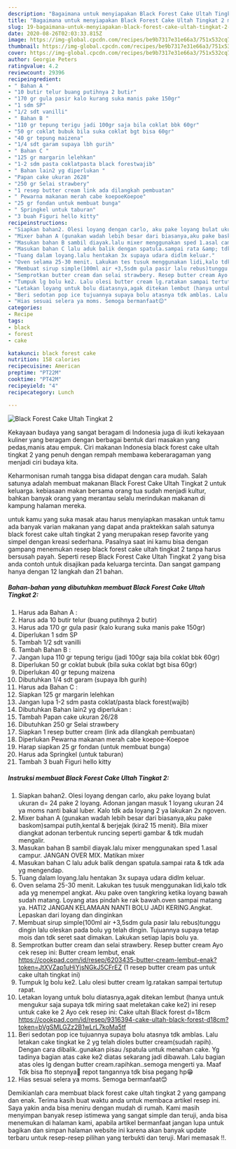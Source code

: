 ```yaml
---
description: "Bagaimana untuk menyiapakan Black Forest Cake Ultah Tingkat 2 minggu ini"
title: "Bagaimana untuk menyiapakan Black Forest Cake Ultah Tingkat 2 minggu ini"
slug: 19-bagaimana-untuk-menyiapakan-black-forest-cake-ultah-tingkat-2-minggu-ini
date: 2020-08-26T02:03:33.815Z
image: https://img-global.cpcdn.com/recipes/be9b7317e31e66a3/751x532cq70/black-forest-cake-ultah-tingkat-2-foto-resep-utama.jpg
thumbnail: https://img-global.cpcdn.com/recipes/be9b7317e31e66a3/751x532cq70/black-forest-cake-ultah-tingkat-2-foto-resep-utama.jpg
cover: https://img-global.cpcdn.com/recipes/be9b7317e31e66a3/751x532cq70/black-forest-cake-ultah-tingkat-2-foto-resep-utama.jpg
author: Georgie Peters
ratingvalue: 4.2
reviewcount: 29396
recipeingredient:
- " Bahan A "
- "10 butir telur buang putihnya 2 butir"
- "170 gr gula pasir kalo kurang suka manis pake 150gr"
- "1 sdm SP"
- "1/2 sdt vanilli"
- " Bahan B "
- "110 gr tepung terigu jadi 100gr saja bila coklat bbk 60gr"
- "50 gr coklat bubuk bila suka coklat bgt bisa 60gr"
- "40 gr tepung maizena"
- "1/4 sdt garam supaya lbh gurih"
- " Bahan C "
- "125 gr margarin lelehkan"
- "1-2 sdm pasta coklatpasta black forestwajib"
- " Bahan lain2 yg diperlukan "
- "Papan cake ukuran 2628"
- "250 gr Selai strawbery"
- "1 resep butter cream link ada dilangkah pembuatan"
- " Pewarna makanan merah cabe koepoeKoepoe"
- "25 gr fondan untuk membuat bunga"
- " Springkel untuk taburan"
- "3 buah Figuri hello kitty"
recipeinstructions:
- "Siapkan bahan2. Olesi loyang dengan carlo, aku pake loyang bulat ukuran d= 24 pake 2 loyang. Adonan jangan masuk 1 loyang ukuran 24 ya moms nanti bakal luber. Kalo tdk ada loyang 2 ya lakukan 2x ngoven."
- "Mixer bahan A (gunakan wadah lebih besar dari biasanya,aku pake baskom)sampai putih,kental &amp; berjejak (kira2 15 menit). Bila mixer diangkat adonan terbentuk runcing seperti gambar &amp; tdk mudah mengalir."
- "Masukan bahan B sambil diayak.lalu mixer menggunakan sped 1.asal campur. JANGAN OVER MIX. Matikan mixer"
- "Masukan bahan C lalu aduk balik dengan spatula.sampai rata &amp; tdk ada yg mengendap."
- "Tuang dalam loyang.lalu hentakan 3x supaya udara didlm keluar."
- "Oven selama 25-30 menit. Lakukan tes tusuk menggunakan lidi,kalo tdk ada yg menempel angkat. Aku pake oven tangkring ketika loyang bawah sudah matang. Loyang atas pindah ke rak bawah.oven sampai matang ya. HATI2 JANGAN KELAMAAN NANTI BOLU JADI KERING.Angkat. Lepaskan dari loyang dan dinginkan"
- "Membuat sirup simple(100ml air +3,5sdm gula pasir lalu rebus)tunggu dingin lalu oleskan pada bolu yg telah dingin. Tujuannya supaya tetap mois dan tdk seret saat dimakan. Lakukan setiap lapis bolu ya."
- "Semprotkan butter cream dan selai strawbery. Resep butter cream Ayo cek resep ini: Butter cream lembut, enak https://cookpad.com/id/resep/6203435-butter-cream-lembut-enak?token=JtXVZap1uHiYjsNGkJ5CFrEZ (1 resep butter cream pas untuk cake ultah tingkat ini)"
- "Tumpuk lg bolu ke2. Lalu olesi butter cream lg.ratakan sampai tertutup rapat."
- "Letakan loyang untuk bolu diatasnya,agak ditekan lembut (hanya untuk mengukur saja supaya tdk miring saat meletakan cake ke2) ini resep untuk cake ke 2 Ayo cek resep ini: Cake ultah Black forest d=18cm https://cookpad.com/id/resep/9316394-cake-ultah-black-forest-d18cm?token=bVgSMLGZz2B1wLrL7koMa5tf"
- "Beri sedotan pop ice tujuannya supaya bolu atasnya tdk amblas. Lalu letakan cake tingkat ke 2 yg telah dioles butter cream(sudah rapih). Dengan cara dibalik..gunakan pisau /spatula untuk menahan cake. Yg tadinya bagian atas cake ke2 diatas sekarang jadi dibawah. Lalu bagian atas oles lg dengan butter cream.rapihkan..semoga mengerti ya. Maaf Tdk bisa fto stepnya🙏 repot tangannya tdk bisa pegang hp😁"
- "Hias sesuai selera ya moms. Semoga bermanfaat😊"
categories:
- Recipe
tags:
- black
- forest
- cake

katakunci: black forest cake 
nutrition: 158 calories
recipecuisine: American
preptime: "PT22M"
cooktime: "PT42M"
recipeyield: "4"
recipecategory: Lunch

---
```



![Black Forest Cake Ultah Tingkat 2](https://img-global.cpcdn.com/recipes/be9b7317e31e66a3/751x532cq70/black-forest-cake-ultah-tingkat-2-foto-resep-utama.jpg)

Kekayaan budaya yang sangat beragam di Indonesia juga di ikuti kekayaan kuliner yang beragam dengan berbagai bentuk dari masakan yang pedas,manis atau empuk. Ciri makanan Indonesia black forest cake ultah tingkat 2 yang penuh dengan rempah membawa keberaragaman yang menjadi ciri budaya kita.




Keharmonisan rumah tangga bisa didapat dengan cara mudah. Salah satunya adalah membuat makanan Black Forest Cake Ultah Tingkat 2 untuk keluarga. kebiasaan makan bersama orang tua sudah menjadi kultur, bahkan banyak orang yang merantau selalu merindukan makanan di kampung halaman mereka.

untuk kamu yang suka masak atau harus menyiapkan masakan untuk tamu ada banyak varian makanan yang dapat anda praktekkan salah satunya black forest cake ultah tingkat 2 yang merupakan resep favorite yang simpel dengan kreasi sederhana. Pasalnya saat ini kamu bisa dengan gampang menemukan resep black forest cake ultah tingkat 2 tanpa harus bersusah payah.
Seperti resep Black Forest Cake Ultah Tingkat 2 yang bisa anda contoh untuk disajikan pada keluarga tercinta. Dan sangat gampang hanya dengan 12 langkah dan 21 bahan.


<!--inarticleads1-->

##### Bahan-bahan yang dibutuhkan membuat Black Forest Cake Ultah Tingkat 2:

1. Harus ada  Bahan A :
1. Harus ada 10 butir telur (buang putihnya 2 butir)
1. Harus ada 170 gr gula pasir (kalo kurang suka manis pake 150gr)
1. Diperlukan 1 sdm SP
1. Tambah 1/2 sdt vanilli
1. Tambah  Bahan B :
1. Jangan lupa 110 gr tepung terigu (jadi 100gr saja bila coklat bbk 60gr)
1. Diperlukan 50 gr coklat bubuk (bila suka coklat bgt bisa 60gr)
1. Diperlukan 40 gr tepung maizena
1. Dibutuhkan 1/4 sdt garam (supaya lbh gurih)
1. Harus ada  Bahan C :
1. Siapkan 125 gr margarin lelehkan
1. Jangan lupa 1-2 sdm pasta coklat/pasta black forest(wajib)
1. Dibutuhkan  Bahan lain2 yg diperlukan :
1. Tambah Papan cake ukuran 26/28
1. Dibutuhkan 250 gr Selai strawbery
1. Siapkan 1 resep butter cream (link ada dilangkah pembuatan)
1. Diperlukan  Pewarna makanan merah cabe koepoe-Koepoe
1. Harap siapkan 25 gr fondan (untuk membuat bunga)
1. Harus ada  Springkel (untuk taburan)
1. Tambah 3 buah Figuri hello kitty




<!--inarticleads2-->

##### Instruksi membuat  Black Forest Cake Ultah Tingkat 2:

1. Siapkan bahan2. Olesi loyang dengan carlo, aku pake loyang bulat ukuran d= 24 pake 2 loyang. Adonan jangan masuk 1 loyang ukuran 24 ya moms nanti bakal luber. Kalo tdk ada loyang 2 ya lakukan 2x ngoven.
1. Mixer bahan A (gunakan wadah lebih besar dari biasanya,aku pake baskom)sampai putih,kental &amp; berjejak (kira2 15 menit). Bila mixer diangkat adonan terbentuk runcing seperti gambar &amp; tdk mudah mengalir.
1. Masukan bahan B sambil diayak.lalu mixer menggunakan sped 1.asal campur. JANGAN OVER MIX. Matikan mixer
1. Masukan bahan C lalu aduk balik dengan spatula.sampai rata &amp; tdk ada yg mengendap.
1. Tuang dalam loyang.lalu hentakan 3x supaya udara didlm keluar.
1. Oven selama 25-30 menit. Lakukan tes tusuk menggunakan lidi,kalo tdk ada yg menempel angkat. Aku pake oven tangkring ketika loyang bawah sudah matang. Loyang atas pindah ke rak bawah.oven sampai matang ya. HATI2 JANGAN KELAMAAN NANTI BOLU JADI KERING.Angkat. Lepaskan dari loyang dan dinginkan
1. Membuat sirup simple(100ml air +3,5sdm gula pasir lalu rebus)tunggu dingin lalu oleskan pada bolu yg telah dingin. Tujuannya supaya tetap mois dan tdk seret saat dimakan. Lakukan setiap lapis bolu ya.
1. Semprotkan butter cream dan selai strawbery. Resep butter cream Ayo cek resep ini: Butter cream lembut, enak https://cookpad.com/id/resep/6203435-butter-cream-lembut-enak?token=JtXVZap1uHiYjsNGkJ5CFrEZ (1 resep butter cream pas untuk cake ultah tingkat ini)
1. Tumpuk lg bolu ke2. Lalu olesi butter cream lg.ratakan sampai tertutup rapat.
1. Letakan loyang untuk bolu diatasnya,agak ditekan lembut (hanya untuk mengukur saja supaya tdk miring saat meletakan cake ke2) ini resep untuk cake ke 2 Ayo cek resep ini: Cake ultah Black forest d=18cm https://cookpad.com/id/resep/9316394-cake-ultah-black-forest-d18cm?token=bVgSMLGZz2B1wLrL7koMa5tf
1. Beri sedotan pop ice tujuannya supaya bolu atasnya tdk amblas. Lalu letakan cake tingkat ke 2 yg telah dioles butter cream(sudah rapih). Dengan cara dibalik..gunakan pisau /spatula untuk menahan cake. Yg tadinya bagian atas cake ke2 diatas sekarang jadi dibawah. Lalu bagian atas oles lg dengan butter cream.rapihkan..semoga mengerti ya. Maaf Tdk bisa fto stepnya🙏 repot tangannya tdk bisa pegang hp😁
1. Hias sesuai selera ya moms. Semoga bermanfaat😊




Demikianlah cara membuat black forest cake ultah tingkat 2 yang gampang dan enak. Terima kasih buat waktu anda untuk membaca artikel resep ini. Saya yakin anda bisa meniru dengan mudah di rumah. Kami masih menyimpan banyak resep istimewa yang sangat simple dan teruji, anda bisa menemukan di halaman kami, apabila artikel bermanfaat jangan lupa untuk bagikan dan simpan halaman website ini karena akan banyak update terbaru untuk resep-resep pilihan yang terbukti dan teruji. Mari memasak !!. 
